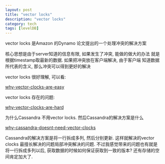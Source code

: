 ```yaml
---
layout: post
title: "vector locks"
description: "vector locks"
category: tech
tags: [levelDB]
---
```


vector locks 是Amazon 的Dynamo 论文提出的一个处理冲突的解决方案

核心思想是由于server知道的信息有限, 如果发生了冲突, 能做的做大的办法
就是根据timestamp取最新的数据. 如果把冲突放在客户端解决, 由于客户端
知道数据所代表的含义, 那么冲突可以得到更好的解决

vector locks 很好理解, 可以看:

[why-vector-clocks-are-easy][1]

vector locks 存在的问题:

[why-vector-clocks-are-hard][2]



为什么Cassandra 不用vector locks. 然后Cassandra的解决方案是什么

[why-cassandra-doesnt-need-vector-clocks][3]

Cassandra的解决方案是将一行拆成多列, 然后分别更新. 这样就解决的vector clocks 最擅长解决的问题局部冲突解决的问题.
不过我感觉带来的问题也有就是 将一行拆成多列以后, 获取数据的时候如何保证获取到一致的版本? 还有存储的空间肯定加大了.

[1]: http://basho.com/why-vector-clocks-are-easy/
[2]: http://basho.com/why-vector-clocks-are-hard/
[3]: http://www.datastax.com/dev/blog/why-cassandra-doesnt-need-vector-clocks
